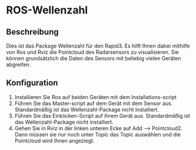# ROS-Wellenzahl
## Beschreibung
Dies ist das Package Wellenzahl für den Rapid3. Es hilft Ihnen dabei mithilfe von Ros und Rviz die Pointcloud des Radarsensors zu visualisieren. Sie können grundsätzlich die Daten des Sensors mit beliebig vielen Geräten abgreifen.
## Konfiguration
1. Installieren Sie Ros auf beiden Geräten mit dem Installations-script
2. Führen Sie das Master-script auf dem Gerät mit dem Sensor aus. Standardmäßig ist das Wellenzahl-Package nicht installiert.
3. Führen Sie das Einklicken-Script auf ihrem Gerät aus. Standardmäßig ist das Wellenzahl-Package nicht installiert.
4. Gehen Sie in Rviz in der linken unteren Ecke auf Add --> Pointcloud2. Dann müssen sie nur noch unter Topic das Topic auswählen und die Pointcloud wird Ihnen angeziegt.
